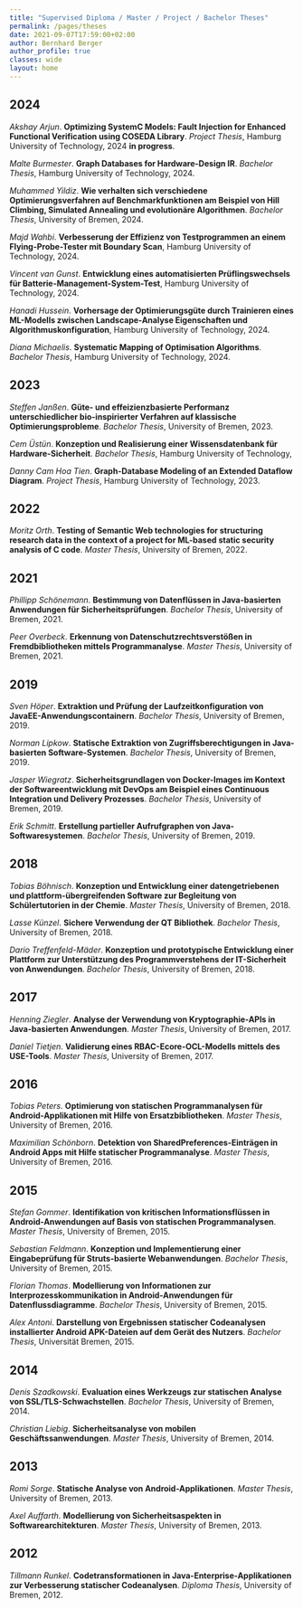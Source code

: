 ```yaml
---
title: "Supervised Diploma / Master / Project / Bachelor Theses"
permalink: /pages/theses
date: 2021-09-07T17:59:00+02:00
author: Bernhard Berger
author_profile: true
classes: wide
layout: home
---
```


## 2024

_Akshay Arjun_. **Optimizing SystemC Models: Fault Injection for Enhanced Functional Verification using COSEDA Library**. _Project Thesis_, Hamburg University of Technology, 2024 **in progress**.

_Malte Burmester_. **Graph Databases for Hardware-Design IR**. _Bachelor
Thesis_, Hamburg University of Technology, 2024.

_Muhammed Yildiz_. **Wie verhalten sich verschiedene Optimierungsverfahren auf
Benchmarkfunktionen am Beispiel von Hill Climbing, Simulated Annealing und
evolutionäre Algorithmen**. _Bachelor Thesis_, University of Bremen, 2024.

_Majd Wahbi_. **Verbesserung der Effizienz von Testprogrammen an einem
Flying-Probe-Tester mit Boundary Scan**, Hamburg University of Technology, 2024.

_Vincent van Gunst_. **Entwicklung eines automatisierten Prüflingswechsels
für Batterie-Management-System-Test**, Hamburg University of Technology, 2024.

_Hanadi Hussein_. **Vorhersage der Optimierungsgüte durch Trainieren eines
ML-Modells zwischen Landscape-Analyse Eigenschaften und Algorithmuskonfiguration**,
Hamburg University of Technology, 2024.

_Diana Michaelis_. **Systematic Mapping of Optimisation Algorithms**.
_Bachelor Thesis_, Hamburg University of Technology, 2024.


## 2023
_Steffen Janßen_. **Güte- und effeizienzbasierte Performanz unterschiedlicher
bio-inspirierter Verfahren auf klassische Optimierungsprobleme**. _Bachelor Thesis_,
University of Bremen, 2023.

_Cem Üstün_. **Konzeption und Realisierung einer Wissensdatenbank für
Hardware-Sicherheit**. _Bachelor Thesis_, Hamburg University of Technology,

_Danny Cam Hoa Tien_. **Graph-Database Modeling of an Extended Dataflow Diagram**.
_Project Thesis_, Hamburg University of Technology, 2023.

## 2022
_Moritz Orth_. **Testing of Semantic Web technologies for structuring research
data in the context of a project for ML-based static security analysis of C
code**. _Master Thesis_, University of Bremen, 2022.

## 2021
_Phillipp Schönemann_. **Bestimmung von Datenflüssen in Java-basierten Anwendungen
für Sicherheitsprüfungen**. _Bachelor Thesis_, University of Bremen, 2021.

_Peer Overbeck_. **Erkennung von Datenschutzrechtsverstößen in Fremdbibliotheken
mittels Programmanalyse**. _Master Thesis_, University of Bremen, 2021.

## 2019
_Sven Höper_. **Extraktion und Prüfung der Laufzeitkonfiguration von
JavaEE-Anwendungscontainern**. _Bachelor Thesis_, University of Bremen, 2019.

_Norman Lipkow_. **Statische Extraktion von Zugriffsberechtigungen in
Java-basierten Software-Systemen**. _Bachelor Thesis_, University of Bremen, 2019.

_Jasper Wiegratz_. **Sicherheitsgrundlagen von Docker-Images im Kontext der
Softwareentwicklung mit DevOps am Beispiel eines Continuous Integration und
Delivery Prozesses**. _Bachelor Thesis_, University of Bremen, 2019.

_Erik Schmitt_. **Erstellung partieller Aufrufgraphen von Java-Softwaresystemen**.
_Bachelor Thesis_, University of Bremen, 2019.

## 2018
_Tobias Böhnisch_. **Konzeption und Entwicklung einer datengetriebenen und
plattform-übergreifenden Software zur Begleitung von Schülertutorien in der
Chemie**. _Master Thesis_, University of Bremen, 2018.

_Lasse Künzel_. **Sichere Verwendung der QT Bibliothek**. _Bachelor Thesis_,
University of Bremen, 2018.

_Dario Treffenfeld-Mäder_. **Konzeption und prototypische Entwicklung einer Plattform
zur Unterstützung des Programmverstehens der IT-Sicherheit von Anwendungen**.
_Bachelor Thesis_, University of Bremen, 2018.

## 2017
_Henning Ziegler_. **Analyse der Verwendung von Kryptographie-APIs in
Java-basierten Anwendungen**. _Master Thesis_, University of Bremen, 2017.

_Daniel Tietjen_. **Validierung eines RBAC-Ecore-OCL-Modells mittels des USE-Tools**.
_Master Thesis_, University of Bremen, 2017.

## 2016
_Tobias Peters_. **Optimierung von statischen Programmanalysen für
Android-Applikationen mit Hilfe von Ersatzbibliotheken**. _Master Thesis_,
University of Bremen, 2016.

_Maximilian Schönborn_. **Detektion von SharedPreferences-Einträgen in Android Apps
mit Hilfe statischer Programmanalyse**. _Master Thesis_, University of Bremen, 2016.

## 2015
_Stefan Gommer_. **Identifikation von kritischen Informationsflüssen in
Android-Anwendungen auf Basis von statischen Programmanalysen**. _Master Thesis_,
University of Bremen, 2015.

_Sebastian Feldmann_. **Konzeption und Implementierung einer Eingabeprüfung für
Struts-basierte Webanwendungen**. _Bachelor Thesis_, University of Bremen, 2015.

_Florian Thomas_. **Modellierung von Informationen zur Interprozesskommunikation in
Android-Anwendungen für Datenflussdiagramme**. _Bachelor Thesis_, University of Bremen, 2015.

_Alex Antoni_. **Darstellung von Ergebnissen statischer Codeanalysen installierter
Android APK-Dateien auf dem Gerät des Nutzers**. _Bachelor Thesis_, Universität
Bremen, 2015.

## 2014
_Denis Szadkowski_. **Evaluation eines Werkzeugs zur statischen Analyse von
SSL/TLS-Schwachstellen**. _Bachelor Thesis_, University of Bremen, 2014.

_Christian Liebig_. **Sicherheitsanalyse von mobilen Geschäftssanwendungen**.
_Master Thesis_, University of Bremen, 2014.

## 2013
_Romi Sorge_. **Statische Analyse von Android-Applikationen**. _Master Thesis_,
University of Bremen, 2013.

_Axel Auffarth_. **Modellierung von Sicherheitsaspekten in Softwarearchitekturen**.
_Master Thesis_, University of Bremen, 2013.

## 2012
_Tillmann Runkel_. **Codetransformationen in Java-Enterprise-Applikationen zur
Verbesserung statischer Codeanalysen**. _Diploma Thesis_, University of Bremen, 2012.
